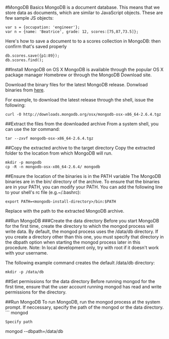 #MongoDB Basics
MongoDB is a document database. This means that we store data as
documents, which are similar to JavaScript objects. These are few sample JS objects:

```
var s = {occupation: 'engineer'};
var n = {name: 'Beatrice', grade: 12, scores:[75,87,73.5]};
```
Here's how to save a document to to a scores collection in MongoDB: then confirm that's saved properly
```
db.scores.save({p1:89});
db.scores.find();
```
##Install MongoDB on OS X
MongoDB is available through the popular OS X package manager Homebrew or through the MongoDB Download site.

Download the binary files for the latest MongoDB release.
Donwload binaries from [here](https://mongodb.org/downloads).

For example, to download the latest release through the shell, issue the following:
```
curl -O http://downloads.mongodb.org/osx/mongodb-osx-x86_64-2.6.4.tgz
```
##Extract the files from the downloaded archive
From a system shell, you can use the *tar* command:
```
tar --zxvf mongodb-osx-x86_64-2.6.4.tgz
```
##Copy the extracted archive to the target directory
Copy the extracted folder to the location from which MongoDB will run.
```
mkdir -p mongodb
cp -R -n mongodb-osx-x86_64-2.6.4/ mongodb
```
##Ensure the location of the binaries is in the PATH variable
The MongoDB binaries are in the bin/ directory of the archive. To ensure that the binaries are in your PATH, you can modify your PATH.
You can add the following line to your shell's rc file (e.g.~/.bashrc):
```
export PATH=<mongodb-install-directory>/bin:$PATH
```
Replace <mongodb-install-directory> with the path to the extracted MongoDB archive.

##Run MongoDB
###Create the data directory
Before you start MongoDB for the first time, create the directory to which the mongod process will write data. By default, the mongod process uses the /data/db directory. If you create a directory other than this one, you must specify that directory in the dbpath option when starting the mongod process later in this procedure. 
Note: In local development only, try with root if it doesn't work with your username.

The following example command creates the default /data/db directory:
```
mkdir -p /data/db
```
##Set permissions for the data directory
Before running mongod for the first time, ensure that the user account running mongod has read and write permissions for the directory.

##Run MongoDB
To run MongoDB, run the mongod process at the system prompt. If neccessary, specify the path of the mongod or the data directory. ```
mongod
```
Specify path
```
mongod --dbpath=/data/db
```


